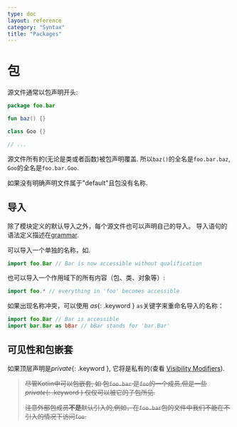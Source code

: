 ```yaml
---
type: doc
layout: reference
category: "Syntax"
title: "Packages"
---
```


# 包

源文件通常以包声明开头:

``` kotlin
package foo.bar

fun baz() {}

class Goo {}

// ...
```

源文件所有的(无论是类或者函数)被包声明覆盖.
所以`baz()`的全名是`foo.bar.baz`, `Goo`的全名是`foo.bar.Goo`. 
 
如果没有明确声明文件属于"default"且包没有名称.

## 导入

除了模块定义的默认导入之外，每个源文件也可以声明自己的导入。
导入语句的语法定义描述在[grammar](grammar.html#imports).

可以导入一个单独的名称，如.

``` kotlin
import foo.Bar // Bar is now accessible without qualification
```

也可以导入一个作用域下的所有内容（包、类、对象等）:

``` kotlin
import foo.* // everything in 'foo' becomes accessible
```

如果出现名称冲突，可以使用 *as*{: .keyword } `as`关键字来重命名导入的名称：

``` kotlin
import foo.Bar // Bar is accessible
import bar.Bar as bBar // bBar stands for 'bar.Bar'
```

## 可见性和包嵌套

如果顶层声明是*private*{: .keyword }, 它将是私有的(查看 [Visibility Modifiers](visibility-modifiers.html)).
> ~~尽管Kotlin中可以包嵌套, 如 包`foo.bar` 是`foo`的一个成员,但是一些*private*{: .keyword } 仅仅可以被它的子包所见.~~
> 
> ~~注意外部包成员**不是**默认引入的,例如，在`foo.bar`包的文件中我们不能在不引入的情况下访问`foo`.~~
